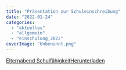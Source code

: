 ```yaml
---
title: "Präsentation zur Schuleinschreibung"
date: "2022-01-24"
categories: 
  - "aktuelles"
  - "allgemein"
  - "einschulung_2022"
coverImage: "Unbenannt.png"
---
```


[Elternabend Schulfähigkeit](https://volksschule-partenkirchen.de/wp-content/uploads/Elternabend-Schulfaehigkeit.pdf)[Herunterladen](https://volksschule-partenkirchen.de/wp-content/uploads/Elternabend-Schulfaehigkeit.pdf)
